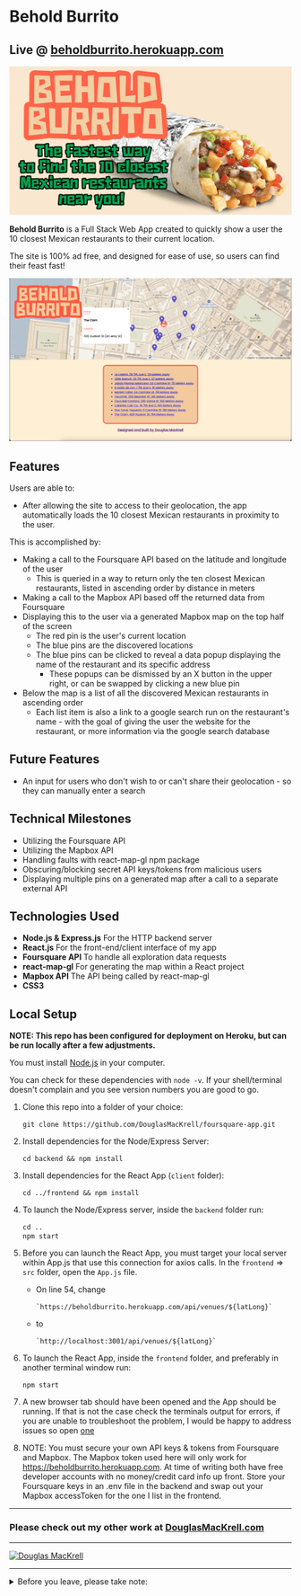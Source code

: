 # Behold Burrito

## Live @ [beholdburrito.herokuapp.com](https://beholdburrito.herokuapp.com)

[![Behold Burrito Social Media](./frontend/public/Behold-Burrito-Social.jpg)](https://beholdburrito.herokuapp.com/)

**Behold Burrito** is a Full Stack Web App created to quickly show a user the 10 closest Mexican restaurants to their current location.

The site is 100% ad free, and designed for ease of use, so users can find their feast fast!

[![Behold Burrito Site Demo](./frontend/public/Behold-Burrito-Site-Demo.png)](https://beholdburrito.herokuapp.com/)

## Features

Users are able to:

* After allowing the site to access to their geolocation, the app automatically loads the 10 closest Mexican restaurants in proximity to the user.

This is accomplished by:

* Making a call to the Foursquare API based on the latitude and longitude of the user
  * This is queried in a way to return only the ten closest Mexican restaurants, listed in ascending order by distance in meters
* Making a call to the Mapbox API based off the returned data from Foursquare
* Displaying this to the user via a generated Mapbox map on the top half of the screen
  * The red pin is the user's current location
  * The blue pins are the discovered locations 
  * The blue pins can be clicked to reveal a data popup displaying the name of the restaurant and its specific address
    * These popups can be dismissed by an X button in the upper right, or can be swapped by clicking a new blue pin
* Below the map is a list of all the discovered Mexican restaurants in ascending order
  * Each list item is also a link to a google search run on the restaurant's name - with the goal of giving the user the website for the restaurant, or more information via the google search database

## Future Features

* An input for users who don't wish to or can't share their geolocation - so they can manually enter a search

## Technical Milestones

* Utilizing the Foursquare API
* Utilizing the Mapbox API
* Handling faults with react-map-gl npm package
* Obscuring/blocking secret API keys/tokens from malicious users
* Displaying multiple pins on a generated map after a call to a separate external API

## Technologies Used

* **Node.js & Express.js** For the HTTP backend server
* **React.js** For the front-end/client interface of my app
* **Foursquare API** To handle all exploration data requests
* **react-map-gl** For generating the map within a React project
* **Mapbox API** The API being called by react-map-gl
* **CSS3**

## Local Setup

**NOTE: This repo has been configured for deployment on Heroku, but can be run locally after a few adjustments.**

You must install [Node.js](https://nodejs.org) in your computer.

You can check for these dependencies with `node -v`. If your shell/terminal doesn't complain and you see version numbers you are good to go.

1. Clone this repo into a folder of your choice:
    ```
    git clone https://github.com/DouglasMacKrell/foursquare-app.git
    ```

2. Install dependencies for the Node/Express Server:
    ```
    cd backend && npm install
    ```

3. Install dependencies for the React App (`client` folder):
    ```
    cd ../frontend && npm install
    ```

4. To launch the Node/Express server, inside the `backend` folder run:
    ```
    cd ..
    npm start
    ```

5. Before you can launch the React App, you must target your local server within App.js that use this connection for axios calls. In the `frontend` => `src` folder, open the `App.js` file.

    - On line 54, change  
        ```
        `https://beholdburrito.herokuapp.com/api/venues/${latLong}`
        ```

    - to  
        ```
        `http://localhost:3001/api/venues/${latLong}`
        ```


6. To launch the React App, inside the `frontend` folder, and preferably in another terminal window run:
    ```
    npm start
    ```

7. A new browser tab should have been opened and the App should be running. If that is not the case check the terminals output for errors, if you are unable to troubleshoot the problem, I would be happy to address issues so open [one](/issues)

8. NOTE: You must secure your own API keys & tokens from Foursquare and Mapbox. The Mapbox token used here will only work for https://beholdburrito.herokuapp.com. At time of writing both have free developer accounts with no money/credit card info up front. Store your Foursquare keys in an .env file in the backend and swap out your Mapbox accessToken for the one I list in the frontend.

---

### Please check out my other work at [DouglasMacKrell.com](https://douglasmackrell.com)

---

[![Douglas MacKrell](https://www.douglasmackrell.com/Doug-Portfolio-Social.png)](https://dougmackrell.com)

** **

<details>
    <summary>
        Before you leave, please take note:
    </summary>

You're the best! Thank you for visiting!

Please give this project a star and be sure to check out my [YouTube Channel](https://youtube.com/BigMacKrell)!

</details>
